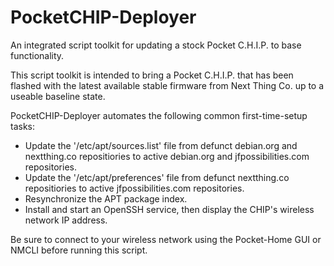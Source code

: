 # PocketCHIP-Deployer
An integrated script toolkit for updating a stock Pocket C.H.I.P. to base functionality.

This script toolkit is intended to bring a Pocket C.H.I.P. that has been flashed with the latest available stable firmware from Next Thing Co. up to a useable baseline state.

PocketCHIP-Deployer automates the following common first-time-setup tasks:

- Update the '/etc/apt/sources.list' file from defunct debian.org and nextthing.co repositiories to active debian.org and jfpossibilities.com repositories.
- Update the '/etc/apt/preferences' file from defunct nextthing.co repositiories to active jfpossibilities.com repositories.
- Resynchronize the APT package index.
- Install and start an OpenSSH service, then display the CHIP's wireless network IP address.

Be sure to connect to your wireless network using the Pocket-Home GUI or NMCLI before running this script.
